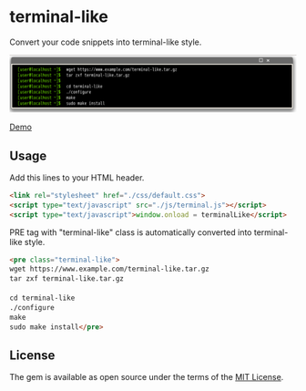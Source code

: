 # terminal-like

Convert your code snippets into terminal-like style.

![Converted terminal-like code snippet sample](https://github.com/sato-s/terminal-like/blob/master/sample.png)

[Demo](http://sato-s.github.io/terminal-like/)

## Usage

Add this lines to your HTML header. 

```html
<link rel="stylesheet" href="./css/default.css">
<script type="text/javascript" src="./js/terminal.js"></script>
<script type="text/javascript">window.onload = terminalLike</script>
```

PRE tag with "terminal-like" class is automatically converted into terminal-like style.

```html
<pre class="terminal-like">
wget https://www.example.com/terminal-like.tar.gz
tar zxf terminal-like.tar.gz

cd terminal-like
./configure
make
sudo make install</pre>
```

## License

The gem is available as open source under the terms of the [MIT License](http://opensource.org/licenses/MIT).

